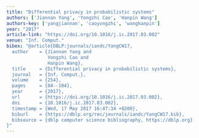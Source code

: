 ```yaml
---
title: "Differential privacy in probabilistic systems"
authors: ['Jiannan Yang', 'Yongzhi Cao', 'Hanpin Wang']
authors-key: ['yangjiannan', 'caoyongzhi', 'wanghanpin']
year: "2017"
article-link: "https://doi.org/10.1016/j.ic.2017.03.002"
venue: "Inf. Comput."
bibex: "@article{DBLP:journals/iandc/YangCW17,
  author    = {Jiannan Yang and
               Yongzhi Cao and
               Hanpin Wang},
  title     = {Differential privacy in probabilistic systems},
  journal   = {Inf. Comput.},
  volume    = {254},
  pages     = {84--104},
  year      = {2017},
  url       = {https://doi.org/10.1016/j.ic.2017.03.002},
  doi       = {10.1016/j.ic.2017.03.002},
  timestamp = {Wed, 17 May 2017 16:47:34 +0200},
  biburl    = {https://dblp.org/rec/journals/iandc/YangCW17.bib},
  bibsource = {dblp computer science bibliography, https://dblp.org}
}"
---
```

